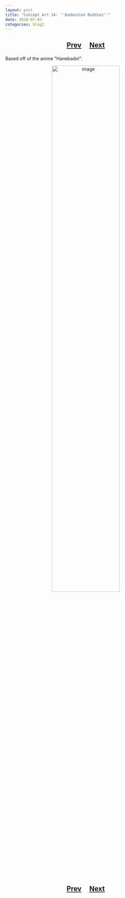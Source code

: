```yaml
---
layout: post
title: "Concept Art 14: ''Badminton Buddies''"
date: 2018-07-03
categories: blog2
---
```


<h2>
  <p style="text-align:center;">
    <a href="/wingsofthechorus/archive/2018/03/05/conceptart13">Prev</a>
    &nbsp;&nbsp;&nbsp;
    <a href="/wingsofthechorus/archive/2018/07/14/conceptart15">Next</a>
  </p>
</h2>

Based off of the anime "Hanebado!".

<p style="text-align:center;">
  <img src="/wingsofthechorus/images/conceptart/ca14.png" width="65%" alt="image"/>
</p>

<h2>
  <p style="text-align:center;">
    <a href="/wingsofthechorus/archive/2018/03/05/conceptart13">Prev</a>
    &nbsp;&nbsp;&nbsp;
    <a href="/wingsofthechorus/archive/2018/07/14/conceptart15">Next</a>
  </p>
</h2>
